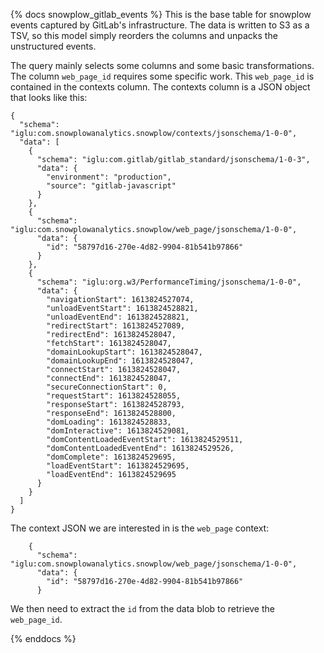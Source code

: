 {% docs snowplow_gitlab_events %}
This is the base table for snowplow events captured by GitLab's infrastructure. The data is written to S3 as a TSV, so this model simply reorders the columns and unpacks the unstructured events.

The query mainly selects some columns and some basic transformations. The column `web_page_id` requires some specific work. This `web_page_id` is contained in the contexts column. The contexts column is a JSON object that looks like this:

```
{
  "schema": "iglu:com.snowplowanalytics.snowplow/contexts/jsonschema/1-0-0",
  "data": [
    {
      "schema": "iglu:com.gitlab/gitlab_standard/jsonschema/1-0-3",
      "data": {
        "environment": "production",
        "source": "gitlab-javascript"
      }
    },
    {
      "schema": "iglu:com.snowplowanalytics.snowplow/web_page/jsonschema/1-0-0",
      "data": {
        "id": "58797d16-270e-4d82-9904-81b541b97866"
      }
    },
    {
      "schema": "iglu:org.w3/PerformanceTiming/jsonschema/1-0-0",
      "data": {
        "navigationStart": 1613824527074,
        "unloadEventStart": 1613824528821,
        "unloadEventEnd": 1613824528821,
        "redirectStart": 1613824527089,
        "redirectEnd": 1613824528047,
        "fetchStart": 1613824528047,
        "domainLookupStart": 1613824528047,
        "domainLookupEnd": 1613824528047,
        "connectStart": 1613824528047,
        "connectEnd": 1613824528047,
        "secureConnectionStart": 0,
        "requestStart": 1613824528055,
        "responseStart": 1613824528793,
        "responseEnd": 1613824528800,
        "domLoading": 1613824528833,
        "domInteractive": 1613824529081,
        "domContentLoadedEventStart": 1613824529511,
        "domContentLoadedEventEnd": 1613824529526,
        "domComplete": 1613824529695,
        "loadEventStart": 1613824529695,
        "loadEventEnd": 1613824529695
      }
    }
  ]
}
```

The context JSON we are interested in is the `web_page` context:

```
    {
      "schema": "iglu:com.snowplowanalytics.snowplow/web_page/jsonschema/1-0-0",
      "data": {
        "id": "58797d16-270e-4d82-9904-81b541b97866"
      }
```


We then need to extract the `id` from the data blob to retrieve the `web_page_id`.

{% enddocs %}

